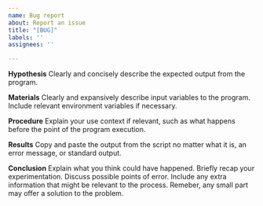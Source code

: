 ```yaml
---
name: Bug report
about: Report an issue
title: "[BUG]"
labels: ''
assignees: ''

---
```


**Hypothesis**
Clearly and concisely describe the expected output from the program.

**Materials**
Clearly and expansively describe input variables to the program. Include relevant environment variables if necessary.

**Procedure**
Explain your use context if relevant, such as what happens before the point of the program execution.

**Results**
Copy and paste the output from the script no matter what it is, an error message, or standard output.

**Conclusion**
Explain what you think could have happened. Briefly recap your experimentation. Discuss possible points of error. Include any extra information that might be relevant to the process. Remeber, any small part may offer a solution to the problem.
